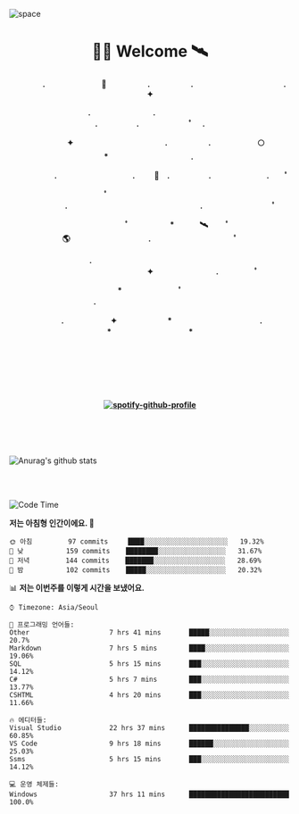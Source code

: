 ![space](https://user-images.githubusercontent.com/93513959/153272999-db6423b1-a80f-4b72-bf4c-7be2c9d6d328.png)



<h1 align="center">👨‍🚀 Welcome  🛰︎</h1>
<h4 align='center'>
<p align="center">　　　　.　　　　　　  　🌠　　　   　. 　　　　　.　　　　　　　　　　　  . 　　　 　       ✦     </p>
<p align="center">.　　　　　　　　.　　  　　　　  　 　　　　　　　　　　　.　　　　　.　　　　   　 ﾟ             　.        </p>
<p align="center">　　　　✦　　　　　  　　　　    　. 　　　　　.　　　　　　🌕　*　　　　　　　　　　  . 　　　 　            </p>
<p align="center">　　  　         　　. 　　　　   　 　　　.     　   　🚀　.　　　　　.　　　   　　　 .             　 ﾟ   </p>
<p align="center">　　ﾟ　　　　　　　　  　　　　   　 　　　　.　　　　　　　　　　　　　　　　　.   　　　            　  　　　ﾟ</p>
<p align="center"> 　　　　　　　ﾟ　　　 　　*　　   🛰︎　 　ﾟ　　　　🌎　　　　　　　　　　.　　　　　　　   　　  ﾟ          　   </p>
<p align="center">.　　　　　　　　　　  　　　　   　 　　　　　　　　　　　　 ✦　　　　　　　　.　   　　             ﾟ　  　　   </p>
<p align="center">　　　*　　　　　　  　ﾟ　　   　 　　　　.　　　　　　　　　　　　　　　　   　　            　  　　            </p>
<p align="center">　　　.　　　　　　✦  　　　　　   *　 　　　　　　　　　　.　　　　　　　*　　　　　   　              　  　*　  </p>

<br>
<br>
<br>
<br>
  <br>
  
  
<!--[![spotify-github-profile](https://spotify-github-profile.vercel.app/api/view?uid=316vepr7x7ia45xvcuqyysvtmpfe&cover_image=true&theme=novatorem&bar_color=37bac3&bar_color_cover=false)](https://spotify-github-profile.vercel.app/api/view?uid=316vepr7x7ia45xvcuqyysvtmpfe&redirect=true)-->
[![spotify-github-profile](https://spotify-github-profile.vercel.app/api/view?uid=31oxb6keygqygrc6riudse47js5m&cover_image=true&theme=novatorem&show_offline=false&background_color=121212&bar_color=53b14f&bar_color_cover=false)](https://github.com/kittinan/spotify-github-profile)

</h4>

<br>
<br>
<br>


<!--![Top Langs](https://github-readme-stats.vercel.app/api/top-langs/?username=KYJKY&layout=compact&theme=tokyonight)-->


<p align="left">

![Anurag's github stats](https://github-readme-stats.vercel.app/api?username=KYJKY&show_icons=true&theme=tokyonight)

<!--<img src="https://github-readme-stats.vercel.app/api/top-langs?username=KYJKY&show_icons=true&locale=en&layout=compact&theme=radical" alt="KYJKY" />-->
<!--<img src="https://github-readme-stats.vercel.app/api?username=KYJKY&show_icons=true&locale=en&theme=radical" alt="KYJKY" />--> <br><br></p>

<!--START_SECTION:waka-->
![Code Time](http://img.shields.io/badge/Code%20Time-1%2C108%20hrs%209%20mins-blue)

**저는 아침형 인간이에요. 🐤** 

```text
🌞 아침         97 commits     ████░░░░░░░░░░░░░░░░░░░░░   19.32% 
🌆 낮　         159 commits    ████████░░░░░░░░░░░░░░░░░   31.67% 
🌃 저녁         144 commits    ███████░░░░░░░░░░░░░░░░░░   28.69% 
🌙 밤　         102 commits    █████░░░░░░░░░░░░░░░░░░░░   20.32%

```


📊 **저는 이번주를 이렇게 시간을 보냈어요.** 

```text
⌚︎ Timezone: Asia/Seoul

💬 프로그래밍 언어들: 
Other                    7 hrs 41 mins       █████░░░░░░░░░░░░░░░░░░░░   20.7% 
Markdown                 7 hrs 5 mins        ████░░░░░░░░░░░░░░░░░░░░░   19.06% 
SQL                      5 hrs 15 mins       ███░░░░░░░░░░░░░░░░░░░░░░   14.12% 
C#                       5 hrs 7 mins        ███░░░░░░░░░░░░░░░░░░░░░░   13.77% 
CSHTML                   4 hrs 20 mins       ███░░░░░░░░░░░░░░░░░░░░░░   11.66%

🔥 에디터들: 
Visual Studio            22 hrs 37 mins      ███████████████░░░░░░░░░░   60.85% 
VS Code                  9 hrs 18 mins       ██████░░░░░░░░░░░░░░░░░░░   25.03% 
Ssms                     5 hrs 15 mins       ███░░░░░░░░░░░░░░░░░░░░░░   14.12%

💻 운영 체제들: 
Windows                  37 hrs 11 mins      █████████████████████████   100.0%

```


<!--END_SECTION:waka-->
